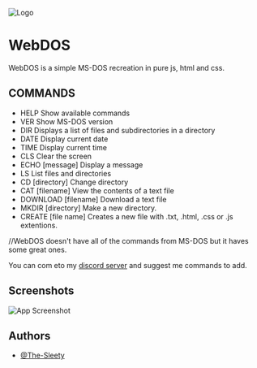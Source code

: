![Logo](https://upload.wikimedia.org/wikipedia/commons/thumb/e/ea/Msdos-icon.svg/1200px-Msdos-icon.svg.png)


# WebDOS

WebDOS is a simple MS-DOS recreation in pure js, html and css.

## COMMANDS


- HELP                       Show available commands 
- VER                        Show MS-DOS version 
- DIR                        Displays a list of files and subdirectories in a directory 
- DATE                       Display current date 
- TIME                       Display current time 
- CLS                        Clear the screen 
- ECHO [message]             Display a message 
- LS                         List files and directories 
- CD [directory]             Change directory 
- CAT [filename]             View the contents of a text file 
- DOWNLOAD [filename]        Download a text file 
- MKDIR [directory]          Make a new directory. 
- CREATE [file name]         Creates a new file with .txt, .html, .css or .js extentions.

//WebDOS doesn't have all of the commands from MS-DOS but it haves some great ones.

You can com eto my [discord server](https://discord.gg/ZAhjZnCUbd) and suggest me commands to add.

## Screenshots

![App Screenshot]()


## Authors

- [@The-Sleety](https://github.com/The-Sleety)
